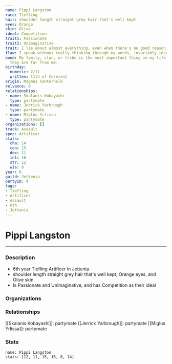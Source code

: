 ```yaml
---
name: Pippi Langston
race: Tiefling
hair: shoulder length straight grey hair that's well kept
eyes: Orange
skin: Olive
ideal: Competition
trait1: Passionate
trait2: Unimaginative
trait: I lie about almost everything, even when there's no good reason to.
flaw: I speak without really thinking through my words, invariably insulting others.
bond: My family, clan, or tribe is the most important thing in my life, even when
  they are far from me.
birthday:
  numeric: 2/11
  written: 11th of Corelent
origin: Magmus Centerhold
relvance: 0
relationships:
- name: Skalanis Kobayashi
  type: partymate
- name: Jerrick Yarbrough
  type: partymate
- name: Miglus Yrlissa
  type: partymate
organizations: []
track: Assault
spec: Artificer
stats:
  cha: 14
  con: 15
  dex: 11
  int: 16
  str: 12
  wis: 8
year: 6
guild: Jettenia
partyID: 4
tags:
- Tiefling
- Artificer
- Assault
- 6th
- Jettenia
---
```

# Pippi Langston
---
### Description
- 6th year Tiefling Artificer in Jettenia
- shoulder length straight grey hair that's well kept, Orange eyes, and Olive skin
- Is Passionate and Unimaginative, and has Competition as their ideal

### Organizations
### Relationships
[[Skalanis Kobayashi]]: partymate
[[Jerrick Yarbrough]]: partymate
[[Miglus Yrlissa]]: partymate
### Stats
```statblock
name: Pippi Langston
stats: [12, 11, 15, 16, 8, 14]
```